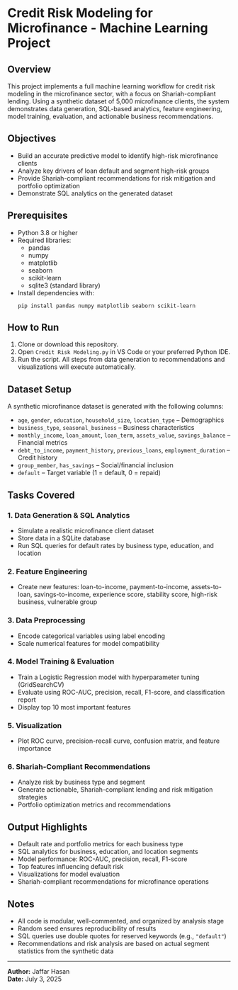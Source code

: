 # Credit Risk Modeling for Microfinance - Machine Learning Project

## Overview

This project implements a full machine learning workflow for credit risk modeling in the microfinance sector, with a focus on Shariah-compliant lending. Using a synthetic dataset of 5,000 microfinance clients, the system demonstrates data generation, SQL-based analytics, feature engineering, model training, evaluation, and actionable business recommendations.

## Objectives

- Build an accurate predictive model to identify high-risk microfinance clients
- Analyze key drivers of loan default and segment high-risk groups
- Provide Shariah-compliant recommendations for risk mitigation and portfolio optimization
- Demonstrate SQL analytics on the generated dataset

## Prerequisites

- Python 3.8 or higher
- Required libraries:  
  - pandas  
  - numpy  
  - matplotlib  
  - seaborn  
  - scikit-learn  
  - sqlite3 (standard library)
- Install dependencies with:  
  ```
  pip install pandas numpy matplotlib seaborn scikit-learn
  ```

## How to Run

1. Clone or download this repository.
2. Open `Credit Risk Modeling.py` in VS Code or your preferred Python IDE.
3. Run the script. All steps from data generation to recommendations and visualizations will execute automatically.

## Dataset Setup

A synthetic microfinance dataset is generated with the following columns:

- `age`, `gender`, `education`, `household_size`, `location_type` – Demographics
- `business_type`, `seasonal_business` – Business characteristics
- `monthly_income`, `loan_amount`, `loan_term`, `assets_value`, `savings_balance` – Financial metrics
- `debt_to_income`, `payment_history`, `previous_loans`, `employment_duration` – Credit history
- `group_member`, `has_savings` – Social/financial inclusion
- `default` – Target variable (1 = default, 0 = repaid)

## Tasks Covered

### 1. Data Generation & SQL Analytics

- Simulate a realistic microfinance client dataset
- Store data in a SQLite database
- Run SQL queries for default rates by business type, education, and location

### 2. Feature Engineering

- Create new features: loan-to-income, payment-to-income, assets-to-loan, savings-to-income, experience score, stability score, high-risk business, vulnerable group

### 3. Data Preprocessing

- Encode categorical variables using label encoding
- Scale numerical features for model compatibility

### 4. Model Training & Evaluation

- Train a Logistic Regression model with hyperparameter tuning (GridSearchCV)
- Evaluate using ROC-AUC, precision, recall, F1-score, and classification report
- Display top 10 most important features

### 5. Visualization

- Plot ROC curve, precision-recall curve, confusion matrix, and feature importance

### 6. Shariah-Compliant Recommendations

- Analyze risk by business type and segment
- Generate actionable, Shariah-compliant lending and risk mitigation strategies
- Portfolio optimization metrics and recommendations

## Output Highlights

- Default rate and portfolio metrics for each business type
- SQL analytics for business, education, and location segments
- Model performance: ROC-AUC, precision, recall, F1-score
- Top features influencing default risk
- Visualizations for model evaluation
- Shariah-compliant recommendations for microfinance operations

## Notes

- All code is modular, well-commented, and organized by analysis stage
- Random seed ensures reproducibility of results
- SQL queries use double quotes for reserved keywords (e.g., `"default"`)
- Recommendations and risk analysis are based on actual segment statistics from the synthetic data

---

**Author:** Jaffar Hasan  
**Date:** July 3, 2025